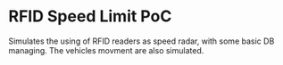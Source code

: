 # RFID Speed Limit PoC


Simulates the using of RFID readers as speed radar, with some basic DB managing. The vehicles movment are also simulated.
